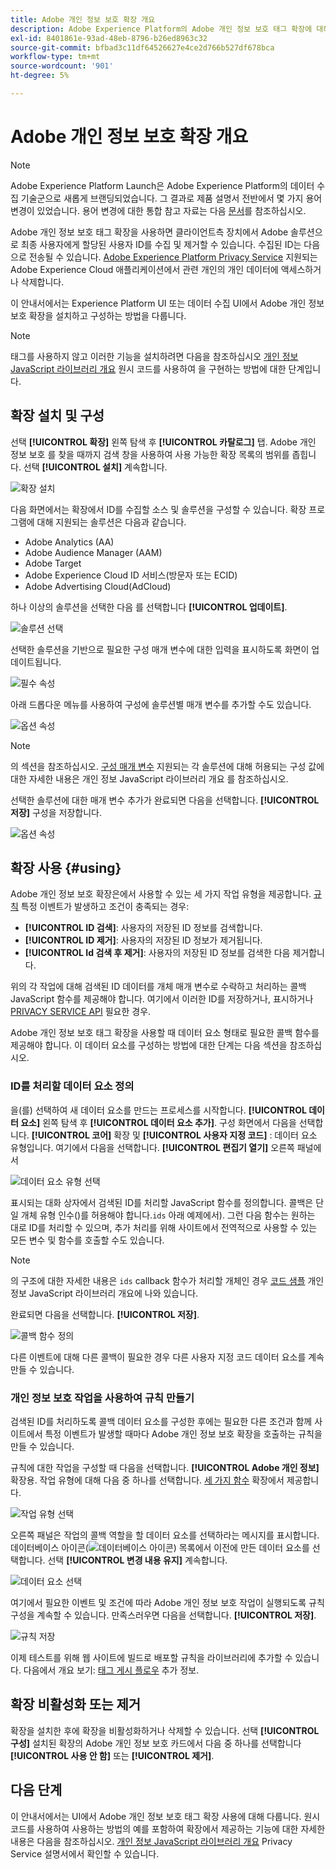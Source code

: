 ```yaml
---
title: Adobe 개인 정보 보호 확장 개요
description: Adobe Experience Platform의 Adobe 개인 정보 보호 태그 확장에 대해 알아봅니다.
exl-id: 8401861e-93ad-48eb-8796-b26ed8963c32
source-git-commit: bfbad3c11df64526627e4ce2d766b527df678bca
workflow-type: tm+mt
source-wordcount: '901'
ht-degree: 5%

---
```


# Adobe 개인 정보 보호 확장 개요

>[!NOTE]
>
>Adobe Experience Platform Launch은 Adobe Experience Platform의 데이터 수집 기술군으로 새롭게 브랜딩되었습니다. 그 결과로 제품 설명서 전반에서 몇 가지 용어 변경이 있었습니다. 용어 변경에 대한 통합 참고 자료는 다음 [문서](../../../term-updates.md)를 참조하십시오.

Adobe 개인 정보 보호 태그 확장을 사용하면 클라이언트측 장치에서 Adobe 솔루션으로 최종 사용자에게 할당된 사용자 ID를 수집 및 제거할 수 있습니다. 수집된 ID는 다음으로 전송될 수 있습니다. [Adobe Experience Platform Privacy Service](../../../../privacy-service/home.md) 지원되는 Adobe Experience Cloud 애플리케이션에서 관련 개인의 개인 데이터에 액세스하거나 삭제합니다.

이 안내서에서는 Experience Platform UI 또는 데이터 수집 UI에서 Adobe 개인 정보 보호 확장을 설치하고 구성하는 방법을 다룹니다.

>[!NOTE]
>
>태그를 사용하지 않고 이러한 기능을 설치하려면 다음을 참조하십시오 [개인 정보 JavaScript 라이브러리 개요](../../../../privacy-service/js-library.md) 원시 코드를 사용하여 을 구현하는 방법에 대한 단계입니다.

##  확장 설치 및 구성

선택 **[!UICONTROL 확장]** 왼쪽 탐색 후 **[!UICONTROL 카탈로그]** 탭. Adobe 개인 정보 보호 를 찾을 때까지 검색 창을 사용하여 사용 가능한 확장 목록의 범위를 좁힙니다. 선택 **[!UICONTROL 설치]** 계속합니다.

![확장 설치](../../../images/extensions/client/privacy/install.png)

다음 화면에서는 확장에서 ID를 수집할 소스 및 솔루션을 구성할 수 있습니다. 확장 프로그램에 대해 지원되는 솔루션은 다음과 같습니다.

* Adobe Analytics (AA)
* Adobe Audience Manager (AAM)
* Adobe Target
* Adobe Experience Cloud ID 서비스(방문자 또는 ECID)
* Adobe Advertising Cloud(AdCloud)

하나 이상의 솔루션을 선택한 다음 를 선택합니다 **[!UICONTROL 업데이트]**.

![솔루션 선택](../../../images/extensions/client/privacy/select-solutions.png)

선택한 솔루션을 기반으로 필요한 구성 매개 변수에 대한 입력을 표시하도록 화면이 업데이트됩니다.

![필수 속성](../../../images/extensions/client/privacy/required-properties.png)

아래 드롭다운 메뉴를 사용하여 구성에 솔루션별 매개 변수를 추가할 수도 있습니다.

![옵션 속성](../../../images/extensions/client/privacy/optional-properties.png)

>[!NOTE]
>
>의 섹션을 참조하십시오. [구성 매개 변수](../../../../privacy-service/js-library.md#config-params) 지원되는 각 솔루션에 대해 허용되는 구성 값에 대한 자세한 내용은 개인 정보 JavaScript 라이브러리 개요 를 참조하십시오.

선택한 솔루션에 대한 매개 변수 추가가 완료되면 다음을 선택합니다. **[!UICONTROL 저장]** 구성을 저장합니다.

![옵션 속성](../../../images/extensions/client/privacy/save-config.png)

## 확장 사용 {#using}

Adobe 개인 정보 보호 확장은에서 사용할 수 있는 세 가지 작업 유형을 제공합니다. [규칙](../../../ui/managing-resources/rules.md) 특정 이벤트가 발생하고 조건이 충족되는 경우:

* **[!UICONTROL ID 검색]**: 사용자의 저장된 ID 정보를 검색합니다.
* **[!UICONTROL ID 제거]**: 사용자의 저장된 ID 정보가 제거됩니다.
* **[!UICONTROL Id 검색 후 제거]**: 사용자의 저장된 ID 정보를 검색한 다음 제거합니다.

위의 각 작업에 대해 검색된 ID 데이터를 개체 매개 변수로 수락하고 처리하는 콜백 JavaScript 함수를 제공해야 합니다. 여기에서 이러한 ID를 저장하거나, 표시하거나 [PRIVACY SERVICE API](../../../../privacy-service/api/overview.md) 필요한 경우.

Adobe 개인 정보 보호 태그 확장을 사용할 때 데이터 요소 형태로 필요한 콜백 함수를 제공해야 합니다. 이 데이터 요소를 구성하는 방법에 대한 단계는 다음 섹션을 참조하십시오.

### ID를 처리할 데이터 요소 정의

을(를) 선택하여 새 데이터 요소를 만드는 프로세스를 시작합니다. **[!UICONTROL 데이터 요소]** 왼쪽 탐색 후 **[!UICONTROL 데이터 요소 추가]**. 구성 화면에서 다음을 선택합니다. **[!UICONTROL 코어]** 확장 및 **[!UICONTROL 사용자 지정 코드]** : 데이터 요소 유형입니다. 여기에서 다음을 선택합니다. **[!UICONTROL 편집기 열기]** 오른쪽 패널에서

![데이터 요소 유형 선택](../../../images/extensions/client/privacy/data-element-type.png)

표시되는 대화 상자에서 검색된 ID를 처리할 JavaScript 함수를 정의합니다. 콜백은 단일 개체 유형 인수()를 허용해야 합니다.`ids` 아래 예제에서). 그런 다음 함수는 원하는 대로 ID를 처리할 수 있으며, 추가 처리를 위해 사이트에서 전역적으로 사용할 수 있는 모든 변수 및 함수를 호출할 수도 있습니다.

>[!NOTE]
>
>의 구조에 대한 자세한 내용은 `ids` callback 함수가 처리할 개체인 경우 [코드 샘플](../../../../privacy-service/js-library.md#samples) 개인 정보 JavaScript 라이브러리 개요에 나와 있습니다.

완료되면 다음을 선택합니다. **[!UICONTROL 저장]**.

![콜백 함수 정의](../../../images/extensions/client/privacy/define-custom-code.png)

다른 이벤트에 대해 다른 콜백이 필요한 경우 다른 사용자 지정 코드 데이터 요소를 계속 만들 수 있습니다.

### 개인 정보 보호 작업을 사용하여 규칙 만들기

검색된 ID를 처리하도록 콜백 데이터 요소를 구성한 후에는 필요한 다른 조건과 함께 사이트에서 특정 이벤트가 발생할 때마다 Adobe 개인 정보 보호 확장을 호출하는 규칙을 만들 수 있습니다.

규칙에 대한 작업을 구성할 때 다음을 선택합니다. **[!UICONTROL Adobe 개인 정보]** 확장용. 작업 유형에 대해 다음 중 하나를 선택합니다. [세 가지 함수](#using) 확장에서 제공합니다.

![작업 유형 선택](../../../images/extensions/client/privacy/action-type.png)

오른쪽 패널은 작업의 콜백 역할을 할 데이터 요소를 선택하라는 메시지를 표시합니다. 데이터베이스 아이콘(![데이터베이스 아이콘](../../../images/extensions/client/privacy/database.png)) 목록에서 이전에 만든 데이터 요소를 선택합니다. 선택 **[!UICONTROL 변경 내용 유지]** 계속합니다.

![데이터 요소 선택](../../../images/extensions/client/privacy/add-data-element.png)

여기에서 필요한 이벤트 및 조건에 따라 Adobe 개인 정보 보호 작업이 실행되도록 규칙 구성을 계속할 수 있습니다. 만족스러우면 다음을 선택합니다. **[!UICONTROL 저장]**.

![규칙 저장](../../../images/extensions/client/privacy/save-rule.png)

이제 테스트를 위해 웹 사이트에 빌드로 배포할 규칙을 라이브러리에 추가할 수 있습니다. 다음에서 개요 보기: [태그 게시 플로우](../../../ui/publishing/overview.md) 추가 정보.

## 확장 비활성화 또는 제거

확장을 설치한 후에 확장을 비활성화하거나 삭제할 수 있습니다. 선택 **[!UICONTROL 구성]** 설치된 확장의 Adobe 개인 정보 보호 카드에서 다음 중 하나를 선택합니다 **[!UICONTROL 사용 안 함]** 또는 **[!UICONTROL 제거]**.

## 다음 단계

이 안내서에서는 UI에서 Adobe 개인 정보 보호 태그 확장 사용에 대해 다룹니다. 원시 코드를 사용하여 사용하는 방법의 예를 포함하여 확장에서 제공하는 기능에 대한 자세한 내용은 다음을 참조하십시오. [개인 정보 JavaScript 라이브러리 개요](../../../../privacy-service/js-library.md) Privacy Service 설명서에서 확인할 수 있습니다.
